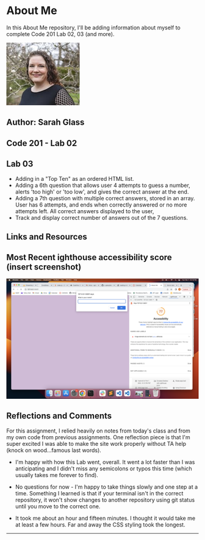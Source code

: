 # About Me

In this About Me repository, I'll be adding information about myself to complete Code 201 Lab 02, 03 (and more).

![headshot](headshot_small.jpg)

## Author: Sarah Glass

## Code 201 - Lab 02


## Lab 03
- Adding in a "Top Ten" as an ordered HTML list.
- Adding a 6th question that allows user 4 attempts to guess a number, alerts 'too high' or 'too low', and gives the correct answer at the end.
- Adding a 7th question with multiple correct answers, stored in an array. User has 6 attempts, and ends when correctly answered or no more attempts left. All correct answers displayed to the user, 
- Track and display correct number of answers out of the 7 questions.


## Links and Resources

## Most Recent ighthouse accessibility score (insert screenshot)

![lighthouse score](lighthouse_lab02.png)

## Reflections and Comments

For this assignment, I relied heavily on notes from today's class and from my own code from previous assignments. One reflection piece is that I'm super excited I was able to make the site work properly without TA help (knock on wood...famous last words).

* I'm happy with how this Lab went, overall. It went a lot faster than I was anticipating and I didn't miss any semicolons or typos this time (which usually takes me forever to find).

* No questions for now - I'm happy to take things slowly and one step at a time. Something I learned is that if your terminal isn't in the correct repository, it won't show changes to another repository using git status until you move to the correct one.

* It took me about an hour and fifteen minutes. I thought it would take me at least a few hours. Far and away the CSS styling took the longest.

-----------------------------

